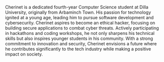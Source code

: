 Cherinet is a dedicated fourth-year Computer Science student at Dilla University, originally from Arbaminch Town. His passion for technology ignited at a young age, leading him to pursue software development and cybersecurity. Cherinet aspires to become an ethical hacker, focusing on building secure applications to combat cyber threats. Actively participating in hackathons and coding workshops, he not only sharpens his technical skills but also inspires younger students in his community. With a strong commitment to innovation and security, Cherinet envisions a future where he contributes significantly to the tech industry while making a positive impact on society.
